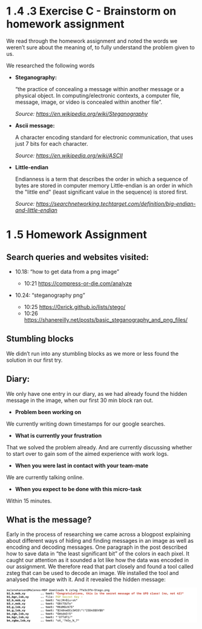 

# 1 .4 .3 Exercise C - Brainstorm on homework assignment
We read through the homework assignment and noted the words we weren’t sure about the meaning of, to fully understand the problem given to us.


We researched the following words

- **Steganography:**

  “the practice of concealing a message within another message or a physical object. In computing/electronic contexts, a computer file, message, image, or video is concealed within another file”.

  *Source: https://en.wikipedia.org/wiki/Steganography*
		

- **Ascii message:**

  A character encoding standard for electronic communication, that uses just 7 bits for each character.

    *Source: https://en.wikipedia.org/wiki/ASCII*


- **Little-endian** 

  Endianness is a term that describes the order in which a sequence of bytes are stored in computer memory
Little-endian is an order in which the "little end" (least significant value in the sequence) is stored first.

  *Source: https://searchnetworking.techtarget.com/definition/big-endian-and-little-endian*



#  1 .5 Homework Assignment

  ## Search queries and websites visited:
  
- 10.18: “how to get data from a png image” 
  - 10:21 https://compress-or-die.com/analyze
  

- 10.24: “steganography png” 
  - 10:25 https://0xrick.github.io/lists/stego/
  - 10:26 https://shanereilly.net/posts/basic_steganography_and_png_files/


##  Stumbling blocks
  We didn’t run into any stumbling blocks as we more or less found the solution in our first try.
  	




##  Diary:

  We only have one entry in our diary, as we had already found the hidden message in the image, when our first 30 min block ran out. 
  
   
- **Problem been working on**

We currently writing down timestamps for our google searches.

- **What is currently your frustration**

That we solved the problem already. And are currently discussing whether to start over to gain som of the aimed experience with work logs.

- **When you were last in contact with your team-mate**

We are currently talking online.

- **When you expect to be done with this micro-task**

Within 15 minutes.
  




##  What is the message?


  Early in the process of researching we came across a blogpost explaining about different ways of hiding and finding messages in an image as well as encoding and decoding messages.
  One paragraph in the post described how to save data in “the least significant bit” of the colors in each pixel. It caught our attention as it sounded a lot like how the data was encoded in our assignment. We therefore read that part closely and found a tool called zsteg that can be used to decode an image.
  We installed the tool and analysed the image with it. And it revealed the hidden message:

	


![](https://github.com/PBASOFT/Exploration-and-Presentation/blob/main/1.%20Work%20log%20-%20Steganography/42.png)
